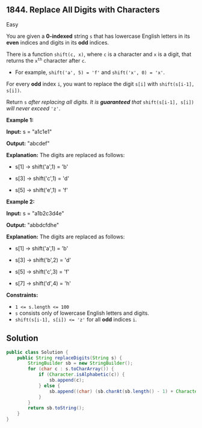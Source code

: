 ## 1844\. Replace All Digits with Characters

Easy

You are given a **0-indexed** string `s` that has lowercase English letters in its **even** indices and digits in its **odd** indices.

There is a function `shift(c, x)`, where `c` is a character and `x` is a digit, that returns the <code>x<sup>th</sup></code> character after `c`.

*   For example, `shift('a', 5) = 'f'` and `shift('x', 0) = 'x'`.

For every **odd** index `i`, you want to replace the digit `s[i]` with `shift(s[i-1], s[i])`.

Return `s` _after replacing all digits. It is **guaranteed** that_ `shift(s[i-1], s[i])` _will never exceed_ `'z'`.

**Example 1:**

**Input:** s = "a1c1e1"

**Output:** "abcdef"

**Explanation:** The digits are replaced as follows: 

- s[1] -> shift('a',1) = 'b' 

- s[3] -> shift('c',1) = 'd' 

- s[5] -> shift('e',1) = 'f'

**Example 2:**

**Input:** s = "a1b2c3d4e"

**Output:** "abbdcfdhe"

**Explanation:** The digits are replaced as follows: 

- s[1] -> shift('a',1) = 'b' 

- s[3] -> shift('b',2) = 'd' 

- s[5] -> shift('c',3) = 'f' 

- s[7] -> shift('d',4) = 'h'

**Constraints:**

*   `1 <= s.length <= 100`
*   `s` consists only of lowercase English letters and digits.
*   `shift(s[i-1], s[i]) <= 'z'` for all **odd** indices `i`.

## Solution

```java
public class Solution {
    public String replaceDigits(String s) {
        StringBuilder sb = new StringBuilder();
        for (char c : s.toCharArray()) {
            if (Character.isAlphabetic(c)) {
                sb.append(c);
            } else {
                sb.append((char) (sb.charAt(sb.length() - 1) + Character.getNumericValue(c)));
            }
        }
        return sb.toString();
    }
}
```